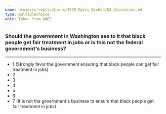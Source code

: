 ```yaml
---
name: projects/replications/1970_Myers_Bishop/Q4_discussion.md
type: multipleChoice
note: Taken from ANES
---
```


### Should the government in Washington see to it that black people get fair treatment in jobs or is this not the federal government's business?

---

- 1 (Strongly favor the government ensuring that black people can get fair treatment in jobs)
- 2
- 3
- 4
- 5
- 6
- 7 (It is not the government's business to ensure that black people get fair treatment in jobs)
